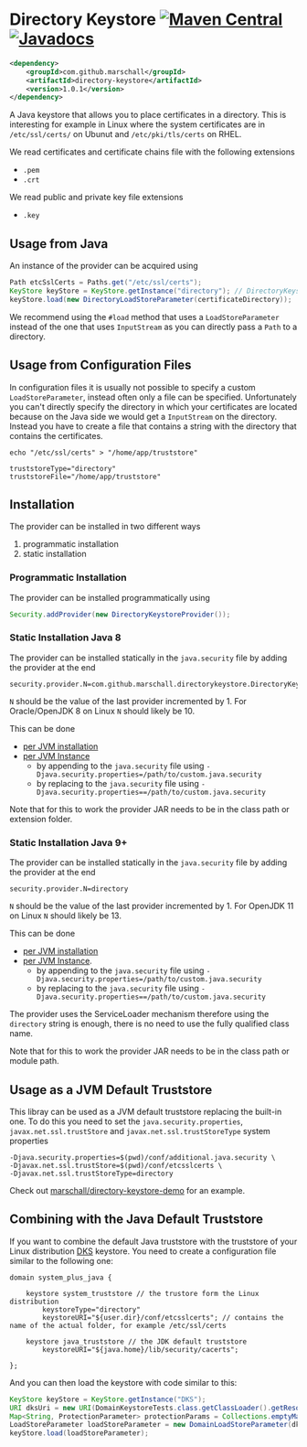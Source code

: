 Directory Keystore [![Maven Central](https://maven-badges.herokuapp.com/maven-central/com.github.marschall/directory-keystore/badge.svg)](https://maven-badges.herokuapp.com/maven-central/com.github.marschall/directory-keystore) [![Javadocs](https://www.javadoc.io/badge/com.github.marschall/directory-keystore.svg)](https://www.javadoc.io/doc/com.github.marschall/directory-keystore)
==================


```xml
<dependency>
    <groupId>com.github.marschall</groupId>
    <artifactId>directory-keystore</artifactId>
    <version>1.0.1</version>
</dependency>
```

A Java keystore that allows you to place certificates in a directory. This is interesting for example in Linux where the system certificates are in `/etc/ssl/certs/` on Ubunut and `/etc/pki/tls/certs` on RHEL.

We read certificates and certificate chains file with the following extensions

* `.pem`
* `.crt`

We read public and private key file extensions

* `.key`

## Usage from Java

An instance of the provider can be acquired using

```java
Path etcSslCerts = Paths.get("/etc/ssl/certs");
KeyStore keyStore = KeyStore.getInstance("directory"); // DirectoryKeystoreProvider.TYPE
keyStore.load(new DirectoryLoadStoreParameter(certificateDirectory));
```

We recommend using the `#load` method that uses a `LoadStoreParameter` instead of the one that uses `InputStream` as you can directly pass a `Path` to a directory.


## Usage from Configuration Files

In configuration files it is usually not possible to specify a custom `LoadStoreParameter`, instead often only a file can be specified. Unfortunately you can't directly specify the directory in which your certificates are located because on the Java side we would get a `InputStream` on the directory. Instead you have to create a file that contains a string with the directory that contains the certificates.

```
echo "/etc/ssl/certs" > "/home/app/truststore"
```

```
truststoreType="directory"
truststoreFile="/home/app/truststore"
```

## Installation

The provider can be installed in two different ways

1. programmatic installation
1. static installation

### Programmatic Installation

The provider can be installed programmatically using

```java
Security.addProvider(new DirectoryKeystoreProvider());
```

### Static Installation Java 8

The provider can be installed statically in the `java.security` file by adding the provider at the end

```
security.provider.N=com.github.marschall.directorykeystore.DirectoryKeystoreProvider
```

`N` should be the value of the last provider incremented by 1. For Oracle/OpenJDK 8 on Linux `N` should likely be 10.

This can be done
 * [per JVM installation](https://docs.oracle.com/javase/8/docs/technotes/guides/security/crypto/HowToImplAProvider.html#Configuring)
 * [per JVM Instance](https://docs.oracle.com/javase/8/docs/technotes/guides/security/crypto/HowToImplAProvider.html#AppA)
   * by appending to the `java.security` file using `-Djava.security.properties=/path/to/custom.java.security`
   * by replacing to the `java.security` file using `-Djava.security.properties==/path/to/custom.java.security`

Note that for this to work the provider JAR needs to be in the class path or extension folder.

### Static Installation Java 9+

The provider can be installed statically in the `java.security` file by adding the provider at the end

```
security.provider.N=directory
```

`N` should be the value of the last provider incremented by 1. For OpenJDK 11 on Linux `N` should likely be 13.

This can be done
 * [per JVM installation](https://docs.oracle.com/en/java/javase/11/security/howtoimplaprovider.html#GUID-831AA25F-F702-442D-A2E4-8DA6DEA16F33)
 * [per JVM Instance](https://docs.oracle.com/en/java/javase/11/security/java-authentication-and-authorization-service-jaas-reference-guide.html#GUID-106F4B32-B9A3-4B75-BDBF-29B252BB3F53).
   * by appending to the `java.security` file using `-Djava.security.properties=/path/to/custom.java.security`
   * by replacing to the `java.security` file using `-Djava.security.properties==/path/to/custom.java.security`
   
The provider uses the ServiceLoader mechanism therefore using the `directory` string is enough, there is no need to use the fully qualified class name.

Note that for this to work the provider JAR needs to be in the class path or module path.


## Usage as a JVM Default Truststore

This libray can be used as a JVM default truststore replacing the built-in one. To do this you need to set the `java.security.properties`, `javax.net.ssl.trustStore` and `javax.net.ssl.trustStoreType` system properties

```
-Djava.security.properties=$(pwd)/conf/additional.java.security \
-Djavax.net.ssl.trustStore=$(pwd)/conf/etcsslcerts \
-Djavax.net.ssl.trustStoreType=directory
```

Check out [marschall/directory-keystore-demo](https://github.com/marschall/directory-keystore-demo) for an example.

## Combining with the Java Default Truststore

If you want to combine the default Java truststore with the truststore of your Linux distribution [DKS](https://docs.oracle.com/en/java/javase/11/docs/api/java.base/java/security/DomainLoadStoreParameter.html) keystore. You need to create a configuration file similar to the following one:

```
domain system_plus_java {

    keystore system_truststore // the trustore form the Linux distribution
        keystoreType="directory"
        keystoreURI="${user.dir}/conf/etcsslcerts"; // contains the name of the actual folder, for example /etc/ssl/certs

    keystore java_truststore // the JDK default truststore
        keystoreURI="${java.home}/lib/security/cacerts";

};
```

And you can then load the keystore with code similar to this:

```java
KeyStore keyStore = KeyStore.getInstance("DKS");
URI dksUri = new URI(DomainKeystoreTests.class.getClassLoader().getResource("conf/combined.dks").toExternalForm() + "#system_plus_java");
Map<String, ProtectionParameter> protectionParams = Collections.emptyMap();
LoadStoreParameter loadStoreParameter = new DomainLoadStoreParameter(dksUri, protectionParams);
keyStore.load(loadStoreParameter);
```


